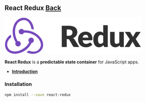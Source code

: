 ## React Redux [Back](./../react.md)

![](./logo.png)

**React Redux** is a **predictable state container** for JavaScript apps.

- [**Introduction**](./introduction/introduction.md)

### Installation

```bash
npm install --save react-redux
```
